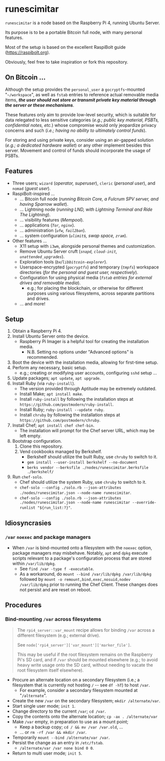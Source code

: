 # runescimitar

`runescimitar` is a node based on the Raspberry Pi 4, running Ubuntu Server.

Its purpose is to be a portable Bitcoin full node, with many personal features.

Most of the setup is based on the excellent RaspiBolt guide
(https://raspibolt.org).

Obviously, feel free to take inspiration or fork this repository.

## On Bitcoin ...

Although the setup provides the `personal_user` a `gocryptfs`-mounted
"`~/workspace`", as well as `fstab` entries to reference actual removable media
items, _**the user should not store or transmit private key material through the
server or these mechanisms**_.

These features only aim to provide low-level security, which is suitable for
data relegated to less sensitive categories (_e.g.; public key material, PSBTs,
confidential notes, etc._) whose compromise would only jeopardize privacy
concerns and such (_i.e.; having no ability to ultimately control funds_).

For storing and using private keys, consider using an air-gapped solution
(_e.g.; a dedicated hardware wallet_) or any other implement besides this server.
Movement and control of funds should incorporate the usage of PSBTs.

## Features

- Three users; `wizard` (_operator, superuser_), `cleric` (_personal user_), and
  `nomad` (_guest user_).
- RaspiBolt-inspired ...
    - ... Bitcoin full node (_running Bitcoin Core, a Fulcrum SPV server, and
      having Sparrow wallet_).
    - ... Lightning node (_running LND, with Lightning Terminal and Ride The
      Lightning_).
    - ... visibility features (_Mempool_).
    - ... applications (_`Tor`, `nginx`_).
    - ... administration (_`ufw`, `fail2ban`_).
    - ... system configuration (_`ulimit`s, swap space, `zram`_).
- Other features ...
    - X11 setup with `i3wm`, alongside personal themes and customization.
    - Remove Ubuntu Server cruft (_`snapd`, `cloud-init`,
      `unattended_upgrades`_).
    - Exploration tools (_`bx`/`libbitcoin-explorer`_).
    - Userspace-encrypted (_`gocryptfs`_) and temporary (_`tmpfs`_) workspace
      directories (_for the personal and guest user, respectively_).
    - Configuration for using physical media (_`fstab` entries for external
      drives and removable media_).
        - e.g.; for placing the blockchain, or otherwise for different purposes
          using various filesystems, across separate partitions and drives.
    - ... and more!

## Setup

1. Obtain a Raspberry Pi 4.
2. Install Ubuntu Server onto the device.
    - Raspberry Pi Imager is a helpful tool for creating the installation media.
        - N.B. Setting no options under "Advanced options" is recommended.
3. Boot the device with the installation media, allowing for first-time setup.
4. Perform any necessary, basic setup.
    - e.g.; creating or modifying user accounts, configuring `sshd` setup ...
5. Update packages; `apt update`, `apt upgrade`.
6. Install Ruby (via `ruby-install`).
    - The version provided through Aptitude may be extremely outdated.
    - Install Make; `apt install make`.
    - Install `ruby-install` by following the installation steps at
      `https://github.com/postmodern/ruby-install`.
    - Install Ruby; `ruby-install --update ruby`.
    - Install `chruby` by following the installation steps at
      `https://github.com/postmodern/chruby`.
7. Install Chef; `apt install chef chef-bin`.
    - The installation will prompt for the Chef server URL, which may be left
      empty.
8. Bootstrap configuration.
    1. Clone this repository.
    2. Vend cookbooks managed by Berkshelf.
        - Berkshelf should utilize the built Ruby, use `chruby` to switch to it.
        - `gem install --user-install berkshelf --no-document`
        - `berks vendor --berksfile ./nodes/runescimitar.berksfile ./berkshelf/`
9. Run `chef-solo`.
    - Chef should utilize the system Ruby, use `chruby` to switch to it.
    - `chef-solo --config ./solo.rb --json-attributes ./nodes/runescimitar.json --node-name runescimitar`.
    - `chef-solo --config ./solo.rb --json-attributes ./nodes/runescimitar.json --node-name runescimitar --override-runlist "${run_list:?}"`.

## Idiosyncrasies

### `/var` `noexec` and package managers

- When `/var` is bind-mounted onto a filesystem with the `noexec` option,
  package managers may misbehave. Notably, `apt` and `dpkg` execute scripts
  relevant to a package's configuration process that are stored within
  `/var/lib/dpkg`.
    - See `find /var -type f -executable`.
    - As a workaround, do `mount --bind /var/lib/dpkg /var/lib/dpkg` followed by
      `mount -o remount,bind,exec,nosuid,nodev /var/lib/dpkg` prior to running
      the Chef Client. These changes does not persist and are reset on reboot.

## Procedures

### Bind-mounting `/var` across filesystems

> The `rpi4_server::var_mount` recipe allows for binding `/var` across a
> different filesystem (e.g.; external drive).
>
> See `node['rpi4_server']['var_mount']['marker_file']`.
>
> This may be useful if the root filesystem remains on the Raspberry Pi's SD
> card, and if `/var` should be mounted elsewhere (e.g.; to avoid heavy write
> usage onto the SD card, without needing to vacate the root filesystem itself
> elsewhere).

- Procure an alternate location on a secondary filesystem (i.e.; a filesystem
  that is currently not hosting `/` -- see `df -hT`) to host `/var`.
    - For example, consider a secondary filesystem mounted at "`/alternate`".
- Create the new `/var` on the secondary filesystem; `mkdir /alternate/var`.
- Start single user mode; `init 1`.
- Change directory to the current `/var`; `cd /var`.
- Copy the contents onto the alternate location; `cp -ax . /alternate/var`
- Make `/var` empty, in preparation to use as a mount point;
  - Keep a backup copy; `cd / && mv /var /var.old`, ...
  - ... or `rm -rf /var && mkdir /var`.
- Temporarily `mount --bind /alternate/var /var`.
- Persist the change as an entry in `/etc/fstab`.
  - `/alternate/var /var none bind 0 0`.
- Return to multi user mode; `init 5`.
